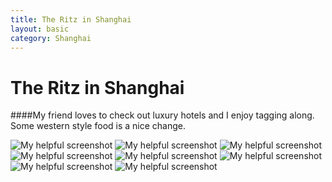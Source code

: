 ```yaml
---
title: The Ritz in Shanghai
layout: basic
category: Shanghai
---
```



The Ritz in Shanghai
====================

####My friend loves to check out luxury hotels and I enjoy tagging along. Some western style food is a nice change.

![My helpful screenshot](http://res.cloudinary.com/djfwqxjdx/image/upload/v1412516132/ritz1_nucytp.jpg)
![My helpful screenshot](http://res.cloudinary.com/djfwqxjdx/image/upload/v1412587079/ritz2_a3jnp5.jpg)
![My helpful screenshot](http://res.cloudinary.com/djfwqxjdx/image/upload/v1412515715/ritz3_vgmq7v.jpg)
![My helpful screenshot](http://res.cloudinary.com/djfwqxjdx/image/upload/v1412587070/ritz4_air1ud.jpg)
![My helpful screenshot](http://res.cloudinary.com/djfwqxjdx/image/upload/v1412587092/ritz5_orflb0.jpg)
![My helpful screenshot](http://res.cloudinary.com/djfwqxjdx/image/upload/v1412587101/ritz6_ffxker.jpg)
![My helpful screenshot](http://res.cloudinary.com/djfwqxjdx/image/upload/v1412515479/ritz7_dcu9xf.jpg)
![My helpful screenshot](http://res.cloudinary.com/djfwqxjdx/image/upload/v1412515466/ritz8_hszszm.jpg)


